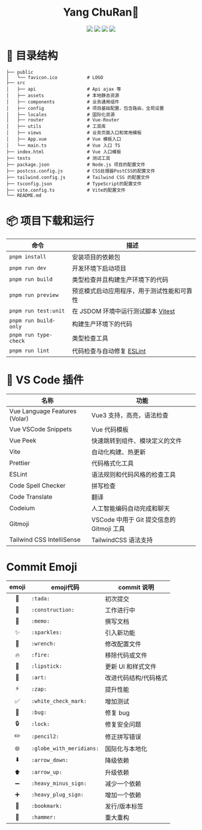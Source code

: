 <h1 align="center">Yang ChuRan👼</h1>

<p align="center">
	<a href="https://github.com/monkeyDyang/yangchuran"><img src="https://img.shields.io/github/watchers/monkeyDyang/yangchuran?style=social"></a>
  <a href="https://github.com/monkeyDyang/yangchuran"><img src="https://img.shields.io/github/forks/monkeyDyang/yangchuran?style=social"></a>
  <a href="https://github.com/monkeyDyang/yangchuran"><img src="https://img.shields.io/github/stars/monkeyDyang/yangchuran?style=social"></a>
	<a href="https://github.com/monkeyDyang/yangchuran"><img src="https://img.shields.io/github/last-commit/monkeyDyang/yangchuran?logo=github"></a>
</p>

# 🌵 目录结构

```
├── public
│   └── favicon.ico           # LOGO
├── src
│   ├── api                   # Api ajax 等
│   ├── assets                # 本地静态资源
│   ├── components            # 业务通用组件
│   ├── config                # 项目基础配置，包含路由，全局设置
│   ├── locales               # 国际化资源
│   ├── router                # Vue-Router
│   ├── utils                 # 工具库
│   ├── views                 # 业务页面入口和常用模板
│   ├── App.vue               # Vue 模板入口
│   └── main.ts               # Vue 入口 TS
├── index.html                # Vue 入口模板
├── tests                     # 测试工具
├── package.json              # Node.js 项目的配置文件
├── postcss.config.js         # CSS处理器PostCSS的配置文件
├── tailwind.config.js        # Tailwind CSS 的配置文件
├── tsconfig.json             # TypeScript的配置文件
├── vite.config.ts            # Vite的配置文件
└── README.md

```

# 📦 项目下载和运行

| 命令                  | 描述                                                      |
| --------------------- | --------------------------------------------------------- |
| `pnpm install`        | 安装项目的依赖包                                          |
| `pnpm run dev`        | 开发环境下启动项目                                        |
| `pnpm run build`      | 类型检查并且构建生产环境下的代码                          |
| `pnpm run preview`    | 预览模式启动应用程序，用于测试性能和可靠性                |
| `pnpm run test:unit`  | 在 JSDOM 环境中运行测试脚本 [Vitest](https://vitest.dev/) |
| `pnpm run build-only` | 构建生产环境下的代码                                      |
| `pnpm run type-check` | 类型检查工具                                              |
| `pnpm run lint`       | 代码检查与自动修复 [ESLint](https://eslint.org/)          |

# 🧩 VS Code 插件

| 名称                          | 功能                                      |
| ----------------------------- | ----------------------------------------- |
| Vue Language Features (Volar) | Vue3 支持，高亮，语法检查                 |
| Vue VSCode Snippets           | Vue 代码模板                              |
| Vue Peek                      | 快速跳转到组件、模块定义的文件            |
| Vite                          | 自动化构建、热更新                        |
| Prettier                      | 代码格式化工具                            |
| ESLint                        | 语法规则和代码风格的检查工具              |
| Code Spell Checker            | 拼写检查                                  |
| Code Translate                | 翻译                                      |
| Codeium                       | 人工智能编码自动完成和聊天                |
| Gitmoji                       | VSCode 中用于 Git 提交信息的 Gitmoji 工具 |
| Tailwind CSS IntelliSense     | TailwindCSS 语法支持                      |

# Commit Emoji

|         emoji          | emoji代码                    | commit 说明           |
| :--------------------: | ---------------------------- | --------------------- |
|         :tada:         | ```:tada:```                 | 初次提交              |
|     :construction:     | ```:construction:```         | 工作进行中            |
|         :memo:         | ```:memo:```                 | 撰写文档              |
|       :sparkles:       | ```:sparkles:```             | 引入新功能            |
|        :wrench:        | ```:wrench:```               | 修改配置文件          |
|         :fire:         | ```:fire:```                 | 移除代码或文件        |
|       :lipstick:       | ```:lipstick:```             | 更新 UI 和样式文件    |
|         :art:          | ```:art:```                  | 改进代码结构/代码格式 |
|         :zap:          | ```:zap:```                  | 提升性能              |
|   :white_check_mark:   | ```:white_check_mark:```     | 增加测试              |
|         :bug:          | ```:bug:```                  | 修复 bug              |
|         :lock:         | ```:lock:```                 | 修复安全问题          |
|       :pencil2:        | ```:pencil2:```              | 修正拼写错误          |
| :globe_with_meridians: | ```:globe_with_meridians:``` | 国际化与本地化        |
|      :arrow_down:      | ```:arrow_down:```           | 降级依赖              |
|       :arrow_up:       | ```:arrow_up:```             | 升级依赖              |
|   :heavy_minus_sign:   | ```:heavy_minus_sign:```     | 减少一个依赖          |
|   :heavy_plus_sign:    | ```:heavy_plug_sign:```      | 增加一个依赖          |
|       :bookmark:       | ```:bookmark:```             | 发行/版本标签         |
|        :hammer:        | ```:hammer:```               | 重大重构              |
